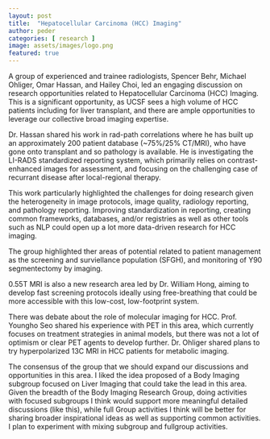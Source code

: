 ```yaml
---
layout: post
title:  "Hepatocellular Carcinoma (HCC) Imaging"
author: peder
categories: [ research ]
image: assets/images/logo.png
featured: true
---
```


A group of experienced and trainee radiologists, Spencer Behr, Michael Ohliger, Omar Hassan, and Hailey Choi, led an engaging discussion on research opportunities related to Hepatocellular Carcinoma (HCC) Imaging.  This is a significant opportunity, as UCSF sees a high volume of HCC patients including for liver transplant, and there are ample opportunities to leverage our collective broad imaging expertise.

Dr. Hassan shared his work in rad-path correlations where he has built up an approximately 200 patient database (~75%/25% CT/MRI), who have gone onto transplant and so pathology is available.  He is investigating the LI-RADS standardized reporting system, which primarily relies on contrast-enhanced images for assessment, and focusing on the challenging case of recurrant disease after local-regional therapy. 

This work particularly highlighted the challenges for doing research given the heterogeneity in image protocols, image quality, radiology reporting, and pathology reporting.  Improving standardization in reporting, creating common frameworks, databases, and/or registries as well as other tools such as NLP could open up a lot more data-driven research for HCC imaging.

The group highlighted ther areas of potential related to patient management as the screening and surviellance population (SFGH), and monitoring of Y90 segmentectomy by imaging.

0.55T MRI is also a new research area led by Dr. William Hong, aiming to develop fast screening protocols ideally using free-breathing that could be more accessible with this low-cost, low-footprint system.

There was debate about the role of molecular imaging for HCC.  Prof. Youngho Seo shared his experience with PET in this area, which currently focuses on treatment strategies in animal models, but there was not a lot of optimism or clear PET agents to develop further.  Dr. Ohliger shared plans to try hyperpolarized 13C MRI in HCC patients for metabolic imaging.

The consensus of the group that we should expand our discussions and opportunities in this area.  I liked the idea proposed of a Body Imaging subgroup focused on Liver Imaging that could take the lead in this area.  Given the breadth of the Body Imaging Research Group, doing activities with focused subgroups I think would support more meaningful detailed discussions (like this), while full Group activities I think will be better for sharing broader inspirational ideas as well as supporting common activities.  I plan to experiment with mixing subgroup and fullgroup activities.
